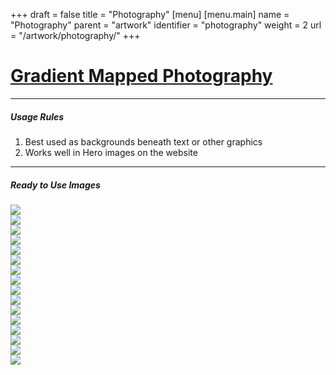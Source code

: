 +++
draft = false
title = "Photography"
[menu]
  [menu.main]
    name = "Photography"
    parent = "artwork"
    identifier = "photography"
    weight = 2
    url = "/artwork/photography/"
+++

<div class="row">
  <div class="col-xs-12">
    <div class="page-header">
      <a class="page-header--anchor" id="title"></a>
      <a href="#title">
        <h1>Gradient Mapped Photography</h1>
      </a>
    </div>
  </div>
  <div class="col-xs-12">
    <hr class="dark" />
    <h5>Usage Rules</h5>
    <ol>
      <li>Best used as backgrounds beneath text or other graphics</li>
      <li>Works well in Hero images on the website</li>
    </ol>
    <hr class="dark" />
  </div>
</div>

<div class="row longform">
  <div class="col-xs-12">
    <h5>Ready to Use Images</h5>
  </div>
  <div class="col-xs-6 col-sm-3">
    <a href="/img/photography/photo-1.jpg" target="_blank"><img src="/img/photography/photo-1-thumb.jpg" class="border"/></a>
  </div>
  <div class="col-xs-6 col-sm-3">
    <a href="/img/photography/photo-2.jpg" target="_blank"><img src="/img/photography/photo-2-thumb.jpg" class="border"/></a>
  </div>
  <div class="col-xs-6 col-sm-3">
    <a href="/img/photography/photo-3.jpg" target="_blank"><img src="/img/photography/photo-3-thumb.jpg" class="border"/></a>
  </div>
  <div class="col-xs-6 col-sm-3">
    <a href="/img/photography/photo-4.jpg" target="_blank"><img src="/img/photography/photo-4-thumb.jpg" class="border"/></a>
  </div>
  <div class="col-xs-6 col-sm-3">
    <a href="/img/photography/photo-5.jpg" target="_blank"><img src="/img/photography/photo-5-thumb.jpg" class="border"/></a>
  </div>
  <div class="col-xs-6 col-sm-3">
    <a href="/img/photography/photo-6.jpg" target="_blank"><img src="/img/photography/photo-6-thumb.jpg" class="border"/></a>
  </div>
  <div class="col-xs-6 col-sm-3">
    <a href="/img/photography/photo-7.jpg" target="_blank"><img src="/img/photography/photo-7-thumb.jpg" class="border"/></a>
  </div>
  <div class="col-xs-6 col-sm-3">
    <a href="/img/photography/photo-8.jpg" target="_blank"><img src="/img/photography/photo-8-thumb.jpg" class="border"/></a>
  </div>
  <div class="col-xs-6 col-sm-3">
    <a href="/img/photography/photo-9.jpg" target="_blank"><img src="/img/photography/photo-9-thumb.jpg" class="border"/></a>
  </div>
  <div class="col-xs-6 col-sm-3">
    <a href="/img/photography/photo-10.jpg" target="_blank"><img src="/img/photography/photo-10-thumb.jpg" class="border"/></a>
  </div>
  <div class="col-xs-6 col-sm-3">
    <a href="/img/photography/photo-11.jpg" target="_blank"><img src="/img/photography/photo-11-thumb.jpg" class="border"/></a>
  </div>
  <div class="col-xs-6 col-sm-3">
    <a href="/img/photography/photo-12.jpg" target="_blank"><img src="/img/photography/photo-12-thumb.jpg" class="border"/></a>
  </div>
  <div class="col-xs-6 col-sm-3">
    <a href="/img/photography/photo-13.jpg" target="_blank"><img src="/img/photography/photo-13-thumb.jpg" class="border"/></a>
  </div>
  <div class="col-xs-6 col-sm-3">
    <a href="/img/photography/photo-14.jpg" target="_blank"><img src="/img/photography/photo-14-thumb.jpg" class="border"/></a>
  </div>
  <div class="col-xs-6 col-sm-3">
    <a href="/img/photography/photo-15.jpg" target="_blank"><img src="/img/photography/photo-15-thumb.jpg" class="border"/></a>
  </div>
  <div class="col-xs-6 col-sm-3">
    <a href="/img/photography/photo-16.jpg" target="_blank"><img src="/img/photography/photo-16-thumb.jpg" class="border"/></a>
  </div>
</div>

